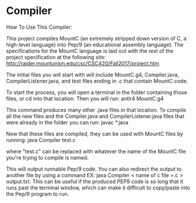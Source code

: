 # Compiler
How To Use This Compiler:

This project compiles MountC (an extremely stripped down version of C, a high-level language) into Pep/9 (an educational assembly language). The specifications for the MountC language is laid out with the rest of the project specification at the following site: http://raider.mountunion.edu/csc/CSC420/Fall2017/project.htm

The initial files you will start with will include MountC.g4, Compiler.java, CompilerListener.java, and test files ending in .c that contain MountC code.

To start the process, you will open a terminal in the folder containing those files, or cd into that location. Then you will run:
antlr4 MountC.g4

This command produces many other .java files in that location. To compile all the new files and the Compiler.java and CompilerListener.java files that were already in the folder you can run:
javac *.java

Now that these files are compiled, they can be used with MountC files by running:
java Compiler test.c

where "test.c" can be replaced with whatever the name of the MountC file you're trying to compile is named.

This will output runnable Pep/9 code. You can also redirect the output to another file by using a command EX: java Compiler < name of c file >.c > output.txt. This can be useful if the produced PEP9 code is so long that it runs past the terminal window, which can make it difficult to copy/paste into the Pep/9 program to run.

